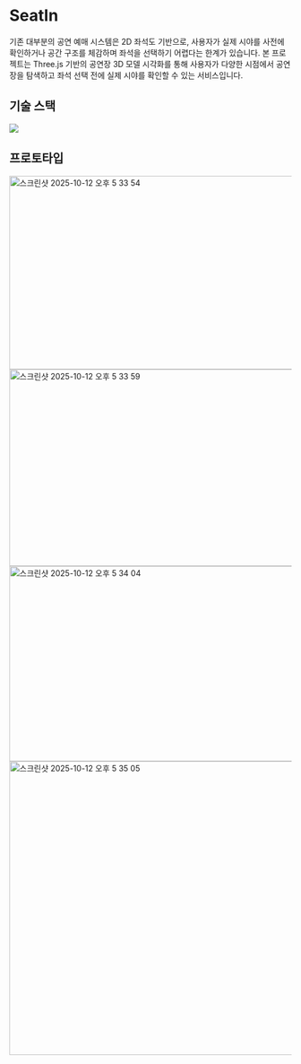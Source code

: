 # SeatIn
기존 대부분의 공연 예매 시스템은 2D 좌석도 기반으로, 사용자가 실제 시야를 사전에 확인하거나 공간 구조를 체감하며 좌석을 선택하기 어렵다는 한계가 있습니다. 
본 프로젝트는 Three.js 기반의 공연장 3D 모델 시각화를 통해 사용자가 다양한 시점에서 공연장을 탐색하고 좌석 선택 전에 실제 시야를 확인할 수 있는 서비스입니다.

## 기술 스택
<p>
  <a href="https://skillicons.dev">
    <img src="https://skillicons.dev/icons?i=git,nextjs,django,postgres,aws,selenium,blender,threejs" />
  </a>
</p>

## 프로토타입
<img width="1207" height="345" alt="스크린샷 2025-10-12 오후 5 33 54" src="https://github.com/user-attachments/assets/822b3a6c-6881-4fca-a7a6-b8122c13a81a" />
<img width="1206" height="351" alt="스크린샷 2025-10-12 오후 5 33 59" src="https://github.com/user-attachments/assets/638c1944-1996-4036-b567-2fec023fa295" />
<img width="1202" height="348" alt="스크린샷 2025-10-12 오후 5 34 04" src="https://github.com/user-attachments/assets/6529874b-23f8-46ce-986e-45b8229c9327" />
<img width="1284" height="524" alt="스크린샷 2025-10-12 오후 5 35 05" src="https://github.com/user-attachments/assets/3f29a131-f59f-4073-ba2d-3d5649351553" />
